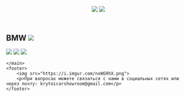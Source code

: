 <html>
    <head>
            <title>Krutoi car showroom</title>
            <link rel="stylesheet" href="style.css"/>
    </head>
    <header>
        <img src="https://i.imgur.com/LHVXxyI.png">
        <img class="img" src="https://i.imgur.com/6yA5G54.png">
    </header>
    <main>
        <h2>BMW <img class="one" src="https://i.imgur.com/dHTQLej.png"></h2>
        <a href="https://serey0000.github.io/krutoicarshowroommfive/"><img src="https://i.imgur.com/P5jMdtA.png"></a>
        <a href="https://serey0000.github.io/krutoicarshowroomxfive/"><img src="https://i.imgur.com/fYQNsot.png"></a>
        <a href="https://serey0000.github.io/krutoicarshowroomsevenseries/"><img src=https://i.imgur.com/nqlLxXi.png""></a>
        
    </main>
    <footer>
        <img src="https://i.imgur.com/nxWG9hX.png">
        <p>При вопросах можете связаться с нами в социальных сетях или через почту: krytoicarshowroom@gmail.com</p>
    </footer>
</html>
